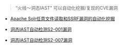 > “火线～洞态IAST” 可以自动化挖掘/复现的CVE漏洞

- [Apache Solr任意文件读取和SSRF漏洞的自动化挖掘](https://mp.weixin.qq.com/s/e-mJGxGSmnaN-NZQqyeI9Q)

- [洞态IAST自动检测S2-001漏洞](https://mp.weixin.qq.com/s/g7fi2aW7l2EjoWz8bhCEeA)

- [洞态IAST自动检测S2-007漏洞](https://mp.weixin.qq.com/s/-Pkk9fUG_KwxlRMrhwoUAg)
